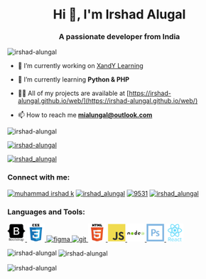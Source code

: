 <h1 align="center">Hi 👋, I'm Irshad Alugal</h1>
<h3 align="center">A passionate developer from India</h3>


<p align="left"> <img src="https://komarev.com/ghpvc/?username=irshad-alungal&label=Profile%20views&color=0e75b6&style=flat" alt="irshad-alungal" /> </p>


- 🔭 I’m currently working on [XandY Learning](https://www.linkedin.com/company/xandylearning/mycompany/)

- 🌱 I’m currently learning **Python & PHP**

- 👨‍💻 All of my projects are available at [https://irshad-alungal.github.io/web/](https://irshad-alungal.github.io/web/)

- 📫 How to reach me **mialungal@outlook.com**

<p align="left"> <img src="https://komarev.com/ghpvc/?username=irshad-alungal&label=Profile%20views&color=0e75b6&style=flat" alt="irshad-alungal" /> </p>

<p align="left"> <a href="https://github.com/ryo-ma/github-profile-trophy"><img src="https://github-profile-trophy.vercel.app/?username=irshad-alungal" alt="irshad-alungal" /></a> </p>

<p align="left"> <a href="https://twitter.com/irshad_alungal" target="blank"><img src="https://img.shields.io/twitter/follow/irshad_alungal?logo=twitter&style=for-the-badge" alt="irshad_alungal" /></a> </p>

<h3 align="left">Connect with me:</h3>
<p align="left">
<a href="https://www.linkedin.com/in/muhammad-irshad-k-472401185" target="blank"><img align="center" src="https://raw.githubusercontent.com/rahuldkjain/github-profile-readme-generator/master/src/images/icons/Social/linked-in-alt.svg" alt="muhammad irshad k" height="30" width="40" /></a>
<a href="https://instagram.com/irshad_alungal" target="blank"><img align="center" src="https://raw.githubusercontent.com/rahuldkjain/github-profile-readme-generator/master/src/images/icons/Social/instagram.svg" alt="irshad_alungal" height="30" width="40" /></a>
<a href="https://discord.gg/9531" target="blank"><img align="center" src="https://raw.githubusercontent.com/rahuldkjain/github-profile-readme-generator/master/src/images/icons/Social/discord.svg" alt="9531" height="30" width="40" /></a>
<a href="https://twitter.com/irshad_alungal" target="blank"><img align="center" src="https://raw.githubusercontent.com/rahuldkjain/github-profile-readme-generator/master/src/images/icons/Social/twitter.svg" alt="irshad_alungal" height="30" width="40" /></a>
</p>

<h3 align="left">Languages and Tools:</h3>
<p align="left"> <a href="https://getbootstrap.com" target="_blank" rel="noreferrer"> <img src="https://raw.githubusercontent.com/devicons/devicon/master/icons/bootstrap/bootstrap-plain-wordmark.svg" alt="bootstrap" width="40" height="40"/> </a> <a href="https://www.w3schools.com/css/" target="_blank" rel="noreferrer"> <img src="https://raw.githubusercontent.com/devicons/devicon/master/icons/css3/css3-original-wordmark.svg" alt="css3" width="40" height="40"/> </a> <a href="https://www.figma.com/" target="_blank" rel="noreferrer"> <img src="https://www.vectorlogo.zone/logos/figma/figma-icon.svg" alt="figma" width="40" height="40"/> </a> <a href="https://git-scm.com/" target="_blank" rel="noreferrer"> <img src="https://www.vectorlogo.zone/logos/git-scm/git-scm-icon.svg" alt="git" width="40" height="40"/> </a> <a href="https://www.w3.org/html/" target="_blank" rel="noreferrer"> <img src="https://raw.githubusercontent.com/devicons/devicon/master/icons/html5/html5-original-wordmark.svg" alt="html5" width="40" height="40"/> </a> <a href="https://developer.mozilla.org/en-US/docs/Web/JavaScript" target="_blank" rel="noreferrer"> <img src="https://raw.githubusercontent.com/devicons/devicon/master/icons/javascript/javascript-original.svg" alt="javascript" width="40" height="40"/> </a> <a href="https://nodejs.org" target="_blank" rel="noreferrer"> <img src="https://raw.githubusercontent.com/devicons/devicon/master/icons/nodejs/nodejs-original-wordmark.svg" alt="nodejs" width="40" height="40"/> </a> <a href="https://www.photoshop.com/en" target="_blank" rel="noreferrer"> <img src="https://raw.githubusercontent.com/devicons/devicon/master/icons/photoshop/photoshop-line.svg" alt="photoshop" width="40" height="40"/> </a> <a href="https://reactjs.org/" target="_blank" rel="noreferrer"> <img src="https://raw.githubusercontent.com/devicons/devicon/master/icons/react/react-original-wordmark.svg" alt="react" width="40" height="40"/> </a> </p>


<p><img align="left" src="https://github-readme-stats.vercel.app/api/top-langs?username=irshad-alungal&show_icons=true&locale=en&layout=compact" alt="irshad-alungal" /></p>

<p>&nbsp;<img align="center" src="https://github-readme-stats.vercel.app/api?username=irshad-alungal&show_icons=true&locale=en" alt="irshad-alungal" /></p>

<p><img align="center" src="https://github-readme-streak-stats.herokuapp.com/?user=irshad-alungal&" alt="irshad-alungal" /></p>
